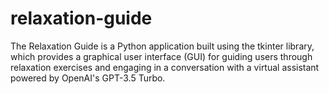 # relaxation-guide
The Relaxation Guide is a Python application built using the tkinter library, which provides a graphical user interface (GUI) for guiding users through relaxation exercises and engaging in a conversation with a virtual assistant powered by OpenAI's GPT-3.5 Turbo.
